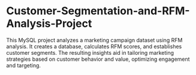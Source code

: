 # Customer-Segmentation-and-RFM-Analysis-Project
This MySQL project analyzes a marketing campaign dataset using RFM analysis. It creates a database, calculates RFM scores, and establishes customer segments. The resulting insights aid in tailoring marketing strategies based on customer behavior and value, optimizing engagement and targeting.
